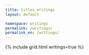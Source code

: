 ```yaml
---
title: titles.writings
layout: default

namespace: writings
permalink: /writings/
permalink_en: /writings/
---
```


{% include grid.html writings=true %}
